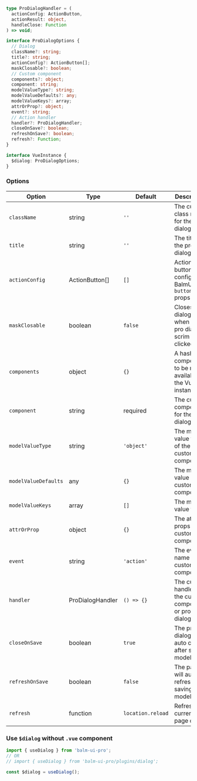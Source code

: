 ```ts
type ProDialogHandler = (
  actionConfig: ActionButton,
  actionResult: object,
  handleClose: Function
) => void;

interface ProDialogOptions {
  // Dialog
  className?: string;
  title?: string;
  actionConfig?: ActionButton[];
  maskClosable?: boolean;
  // Custom component
  components?: object;
  component: string;
  modelValueType?: string;
  modelValueDefaults?: any;
  modelValueKeys?: array;
  attrOrProp?: object;
  event?: string;
  // Action handler
  handler?: ProDialogHandler;
  closeOnSave?: boolean;
  refreshOnSave?: boolean;
  refresh?: Function;
}

interface VueInstance {
  $dialog: ProDialogOptions;
}
```

### Options

| Option               | Type             | Default           | Description                                                                                             |
| -------------------- | ---------------- | ----------------- | ------------------------------------------------------------------------------------------------------- |
| `className`          | string           | `''`              | The custom class name for the pro dialog.                                                               |
| `title`              | string           | `''`              | The title of the pro dialog.                                                                            |
| `actionConfig`       | ActionButton[]   | `[]`              | Action button config, see BalmUI `<ui-button>` props [docs](https://material.balmjs.com/general/button) |
| `maskClosable`       | boolean          | `false`           | Closes the dialog, when the pro dialog scrim is clicked.                                                |
| `components`         | object           | `{}`              | A hash of components to be made available to the Vue instance.                                          |
| `component`          | string           | required          | The custom component for the pro dialog.                                                                |
| `modelValueType`     | string           | `'object'`        | The model value type of the custom component.                                                           |
| `modelValueDefaults` | any              | `{}`              | The model value of the custom component.                                                                |
| `modelValueKeys`     | array            | `[]`              | The model value filter.                                                                                 |
| `attrOrProp`         | object           | `{}`              | The attrs or props of the custom component.                                                             |
| `event`              | string           | `'action'`        | The event name of the custom component.                                                                 |
| `handler`            | ProDialogHandler | `() => {}`        | The custom handler of the custom component or pro dialog.                                               |
| `closeOnSave`        | boolean          | `true`            | The pro dialog will auto close after saving model data                                                  |
| `refreshOnSave`      | boolean          | `false`           | The page will auto refresh after saving model data                                                      |
| `refresh`            | function         | `location.reload` | Refreshing current page data                                                                            |

### Use `$dialog` without `.vue` component

```js
import { useDialog } from 'balm-ui-pro';
// OR
// import { useDialog } from 'balm-ui-pro/plugins/dialog';

const $dialog = useDialog();
```
